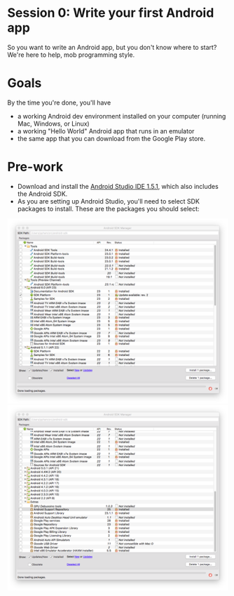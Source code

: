 # Session 0: Write your first Android app

So you want to write an Android app, but you don't know where to start?
We're here to help, mob programming style.

# Goals

By the time you're done, you'll have

* a working Android dev environment installed on your computer (running Mac, Windows, or Linux)
* a working "Hello World" Android app that runs in an emulator
* the same app that you can download from the Google Play store.

# Pre-work

* Download and install the [Android Studio IDE 1.5.1](http://developer.android.com/sdk/index.html), which also includes the Android SDK.
* As you are setting up Android Studio, you'll need to select SDK packages to
install. These are the packages you should select:

![SDK Packages 1](images/sdk-packages-1.png)
![SDK Packages 2](images/sdk-packages-2.png)
